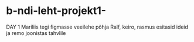 # b-ndi-leht-projekt1-
DAY 1
Mariliis tegi figmasse veeilehe põhja
Ralf, keiro, rasmus esitasid ideid ja remo joonistas tahvlile
